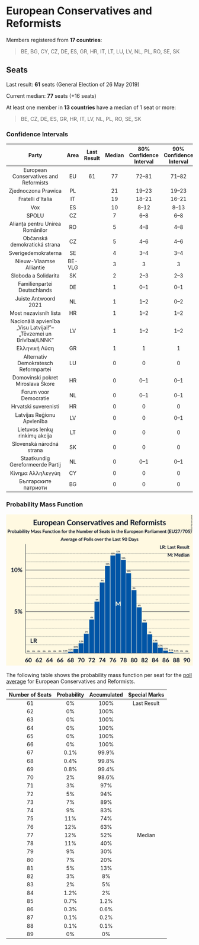 # European Conservatives and Reformists

Members registered from **17 countries**:

> BE, BG, CY, CZ, DE, ES, GR, HR, IT, LT, LU, LV, NL, PL, RO, SE, SK

## Seats

Last result: **61** seats (General Election of 26 May 2019)

Current median: **77** seats (+16 seats)

At least one member in **13 countries** have a median of 1 seat or more:

> BE, CZ, DE, ES, GR, HR, IT, LV, NL, PL, RO, SE, SK

### Confidence Intervals

| Party | Area | Last Result | Median | 80% Confidence Interval | 90% Confidence Interval | 95% Confidence Interval | 99% Confidence Interval |
|:-----:|:----:|:-----------:|:------:|:-----------------------:|:-----------------------:|:-----------------------:|:-----------------------:|
| European Conservatives and Reformists | EU | 61 | 77 | 72–81 | 71–82 | 70–83 | 68–86 |
| Zjednoczona Prawica | PL | | 21 | 19–23 | 19–23 | 19–23 | 18–24 |
| Fratelli d’Italia | IT | | 19 | 18–21 | 16–21 | 16–22 | 16–23 |
| Vox | ES | | 10 | 8–12 | 8–13 | 7–13 | 7–14 |
| SPOLU | CZ | | 7 | 6–8 | 6–8 | 6–8 | 6–9 |
| Alianța pentru Unirea Românilor | RO | | 5 | 4–8 | 4–8 | 4–8 | 4–9 |
| Občanská demokratická strana | CZ | | 5 | 4–6 | 4–6 | 4–6 | 4–6 |
| Sverigedemokraterna | SE | | 4 | 3–4 | 3–4 | 3–5 | 3–5 |
| Nieuw-Vlaamse Alliantie | BE-VLG | | 3 | 3 | 3 | 3–4 | 3–4 |
| Sloboda a Solidarita | SK | | 2 | 2–3 | 2–3 | 2–3 | 2–3 |
| Familienpartei Deutschlands | DE | | 1 | 0–1 | 0–1 | 0–1 | 0–1 |
| Juiste Antwoord 2021 | NL | | 1 | 1–2 | 0–2 | 0–2 | 0–3 |
| Most nezavisnih lista | HR | | 1 | 1–2 | 1–2 | 1–2 | 1–2 |
| Nacionālā apvienība „Visu Latvijai!”–„Tēvzemei un Brīvībai/LNNK” | LV | | 1 | 1–2 | 1–2 | 1–2 | 1–2 |
| Ελληνική Λύση | GR | | 1 | 1 | 1 | 1–2 | 1–2 |
| Alternativ Demokratesch Reformpartei | LU | | 0 | 0 | 0 | 0 | 0 |
| Domovinski pokret Miroslava Škore | HR | | 0 | 0–1 | 0–1 | 0–1 | 0–1 |
| Forum voor Democratie | NL | | 0 | 0–1 | 0–1 | 0–1 | 0–2 |
| Hrvatski suverenisti | HR | | 0 | 0 | 0 | 0 | 0 |
| Latvijas Reģionu Apvienība | LV | | 0 | 0 | 0–1 | 0–1 | 0–1 |
| Lietuvos lenkų rinkimų akcija | LT | | 0 | 0 | 0 | 0 | 0–1 |
| Slovenská národná strana | SK | | 0 | 0 | 0 | 0 | 0–1 |
| Staatkundig Gereformeerde Partij | NL | | 0 | 0–1 | 0–1 | 0–1 | 0–1 |
| Κίνημα Αλληλεγγύη | CY | | 0 | 0 | 0 | 0 | 0 |
| Българските патриоти | BG | | 0 | 0 | 0 | 0 | 0 |

### Probability Mass Function

![Graph with seats probability mass function not yet produced](average-2022-07-31-seats-pmf-europeanconservativesandreformists.png "Seats Probability Mass Function")

The following table shows the probability mass function per seat for the [poll average](average-2022-07-31.html) for European Conservatives and Reformists.

| Number of Seats | Probability | Accumulated | Special Marks |
|:---------------:|:-----------:|:-----------:|:-------------:|
| 61 | 0% | 100% | Last Result |
| 62 | 0% | 100% |  |
| 63 | 0% | 100% |  |
| 64 | 0% | 100% |  |
| 65 | 0% | 100% |  |
| 66 | 0% | 100% |  |
| 67 | 0.1% | 99.9% |  |
| 68 | 0.4% | 99.8% |  |
| 69 | 0.8% | 99.4% |  |
| 70 | 2% | 98.6% |  |
| 71 | 3% | 97% |  |
| 72 | 5% | 94% |  |
| 73 | 7% | 89% |  |
| 74 | 9% | 83% |  |
| 75 | 11% | 74% |  |
| 76 | 12% | 63% |  |
| 77 | 12% | 52% | Median |
| 78 | 11% | 40% |  |
| 79 | 9% | 30% |  |
| 80 | 7% | 20% |  |
| 81 | 5% | 13% |  |
| 82 | 3% | 8% |  |
| 83 | 2% | 5% |  |
| 84 | 1.2% | 2% |  |
| 85 | 0.7% | 1.2% |  |
| 86 | 0.3% | 0.6% |  |
| 87 | 0.1% | 0.2% |  |
| 88 | 0.1% | 0.1% |  |
| 89 | 0% | 0% |  |


